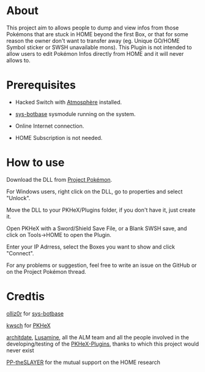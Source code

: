 # About

This project aim to allows people to dump and view infos from those Pokémons that are stuck in HOME beyond the first Box,
or that for some reason the owner don't want to transfer away (eg. Unique GO/HOME Symbol sticker or SWSH unavailable mons).
This Plugin is not intended to allow users to edit Pokémon Infos directly from HOME and it will never allows to.

# Prerequisites

- Hacked Switch with [Atmosphère](https://github.com/Atmosphere-NX/Atmosphere) installed.

- [sys-botbase](https://github.com/olliz0r/sys-botbase/releases) sysmodule running on the system.

- Online Internet connection.

- HOME Subscription is not needed.

# How to use 

Download the DLL from [Project Pokémon](https://projectpokemon.org/).

For Windows users, right click on the DLL, go to properties and select "Unlock".

Move the DLL to your PKHeX/Plugins folder, if you don't have it, just create it.

Open PKHeX with a Sword/Shield Save File, or a Blank SWSH save, and click on Tools->HOME to open the Plugin.

Enter your IP Adrress, select the Boxes you want to show and click "Connect".

For any problems or suggestion, feel free to write an issue on the GitHub or on the Project Pokémon thread.

# Credtis

[olliz0r](https://github.com/olliz0r) for [sys-botbase](https://github.com/olliz0r/sys-botbase)

[kwsch](https://github.com/kwsch) for [PKHeX](https://github.com/kwsch/PKHeX)

[architdate](https://github.com/architdate), [Lusamine](https://github.com/Lusamine), all the ALM team and all the people involved in the developing/testing of the [PKHeX-Plugins](https://github.com/architdate/PKHeX-Plugins), thanks to which this project would never exist

[PP-theSLAYER](https://github.com/PP-theSLAYER) for the mutual support on the HOME research